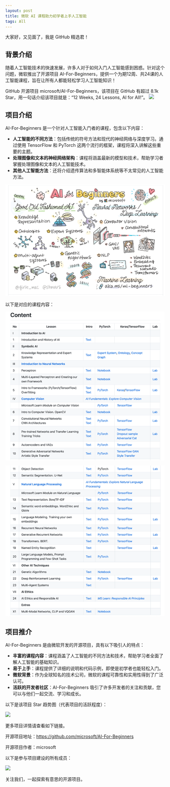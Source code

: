 ```yaml
---
layout: post
title: 微软 AI 课程助力初学者上手人工智能
tags: All
---
```


大家好，又见面了，我是 GitHub 精选君！

## 背景介绍

随着人工智能技术的快速发展，许多人对于如何入门人工智能感到困惑。针对这个问题，微软推出了开源项目 AI-For-Beginners，提供一个为期12周、共24课的人工智能课程，旨在让所有人都能轻松学习人工智能知识！

GitHub 开源项目 microsoft/AI-For-Beginners，该项目在 GitHub 有超过 8.1k Star，用一句话介绍该项目就是：“12 Weeks, 24 Lessons, AI for All!”。
![](https://raw.githubusercontent.com/microsoft/AI-For-Beginners/master//lessons/sketchnotes/ai-for-beginners.png)

## 项目介绍

AI-For-Beginners 是一个针对人工智能入门者的课程，包含以下内容：

- **人工智能的不同方法**：包括传统的符号方法和现代的神经网络与深度学习。通过使用 TensorFlow 和 PyTorch 这两个流行的框架，课程将深入讲解这些重要的主题。
- **处理图像和文本的神经网络架构**：课程将涵盖最新的模型和技术，帮助学习者掌握处理图像和文本的人工智能技术。
- **其他人工智能方法**：还将介绍遗传算法和多智能体系统等不太常见的人工智能方法。

![](https://raw.githubusercontent.com/ZhuPeng/pic/master/images/compress_image-20230609223927940.png)

以下是对应的课程内容：

![](https://raw.githubusercontent.com/ZhuPeng/pic/master/images/compress_image-20230609224106844.png)

![](https://raw.githubusercontent.com/ZhuPeng/pic/master/images/compress_image-20230609224122340.png)

## 项目推介

AI-For-Beginners 是由微软开发的开源项目，具有以下吸引人的特点：

- **丰富的课程内容**：课程涵盖了人工智能的不同方法和技术，帮助学习者全面了解人工智能的基础知识。
- **易于上手**：课程提供了详细的说明和代码示例，即使是初学者也能轻松入门。
- **微软背景**：作为全球知名的技术公司，微软的课程可靠性和实用性得到了广泛认可。
- **活跃的开发者社区**：AI-For-Beginners 吸引了许多开发者的关注和贡献，您可以与他们一起交流、学习和成长。

以下是该项目 Star 趋势图（代表项目的活跃程度）：

![](https://api.star-history.com/svg?repos=microsoft/AI-For-Beginners&type=Timeline)

更多项目详情请查看如下链接。

开源项目地址：https://github.com/microsoft/AI-For-Beginners 

开源项目作者：microsoft

以下是参与项目建设的所有成员：

![](https://contrib.rocks/image?repo=microsoft/AI-For-Beginners)

关注我们，一起探索有意思的开源项目。

